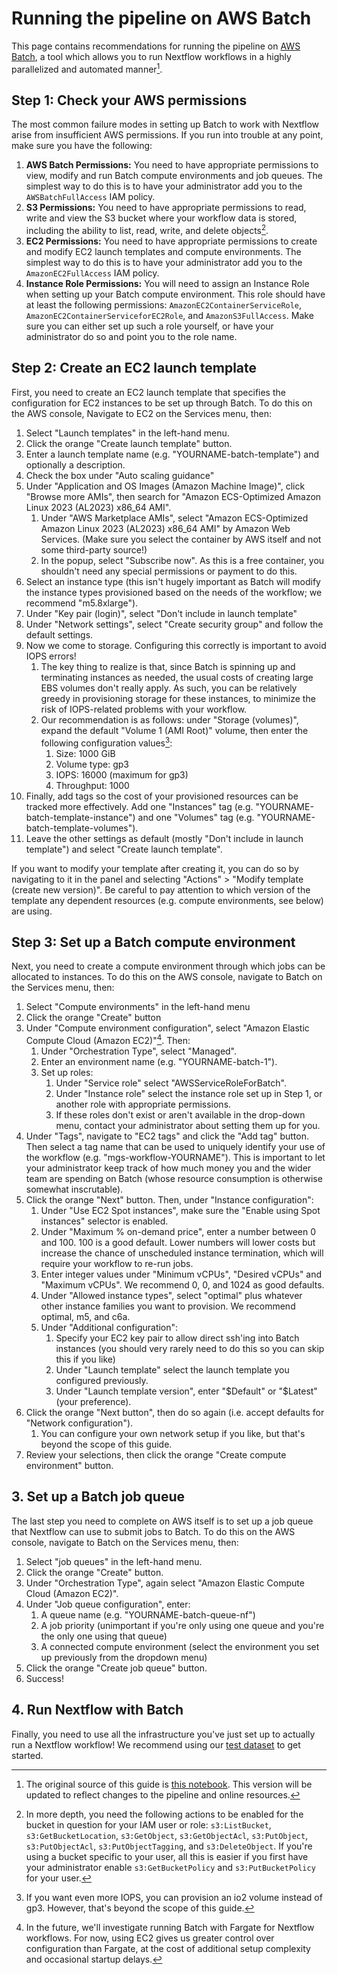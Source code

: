 # Running the pipeline on AWS Batch

This page contains recommendations for running the pipeline on [AWS Batch](https://aws.amazon.com/batch/), a tool which allows you to run Nextflow workflows in a highly parallelized and automated manner[^notebook].

[^notebook]: The original source of this guide is [this notebook](https://data.securebio.org/wills-public-notebook/notebooks/2024-06-11_batch.html). This version will be updated to reflect changes to the pipeline and online resources.

## Step 1: Check your AWS permissions

The most common failure modes in setting up Batch to work with Nextflow arise from insufficient AWS permissions. If you run into trouble at any point, make sure you have the following:


1. **AWS Batch Permissions:** You need to have appropriate permissions to view, modify and run Batch compute environments and job queues. The simplest way to do this is to have your administrator add you to the `AWSBatchFullAccess` IAM policy.
2. **S3 Permissions:** You need to have appropriate permissions to read, write and view the S3 bucket where your workflow data is stored, including the ability to list, read, write, and delete objects[^s3].
3. **EC2 Permissions:** You need to have appropriate permissions to create and modify EC2 launch templates and compute environments. The simplest way to do this is to have your administrator add you to the `AmazonEC2FullAccess` IAM policy.
4. **Instance Role Permissions:** You will need to assign an Instance Role when setting up your Batch compute environment. This role should have at least the following permissions: `AmazonEC2ContainerServiceRole`, `AmazonEC2ContainerServiceforEC2Role`, and `AmazonS3FullAccess`. Make sure you can either set up such a role yourself, or have your administrator do so and point you to the role name.

[^s3]: In more depth, you need the following actions to be enabled for the bucket in question for your IAM user or role: `s3:ListBucket`, `s3:GetBucketLocation`, `s3:GetObject`, `s3:GetObjectAcl`, `s3:PutObject`, `s3:PutObjectAcl`, `s3:PutObjectTagging`, and `s3:DeleteObject`. If you're using a bucket specific to your user, all this is easier if you first have your administrator enable `s3:GetBucketPolicy` and `s3:PutBucketPolicy` for your user.

## Step 2: Create an EC2 launch template

First, you need to create an EC2 launch template that specifies the configuration for EC2 instances to be set up through Batch. To do this on the AWS console, Navigate to EC2 on the Services menu, then:

1.  Select "Launch templates" in the left-hand menu.
2.  Click the orange "Create launch template" button.
3.  Enter a launch template name (e.g. "YOURNAME-batch-template") and optionally a description.
4.  Check the box under "Auto scaling guidance"
5.  Under "Application and OS Images (Amazon Machine Image)", click "Browse more AMIs", then search for "Amazon ECS-Optimized Amazon Linux 2023 (AL2023) x86_64 AMI".
    1.  Under "AWS Marketplace AMIs", select "Amazon ECS-Optimized Amazon Linux 2023 (AL2023) x86_64 AMI" by Amazon Web Services. (Make sure you select the container by AWS itself and not some third-party source!)
    2.  In the popup, select "Subscribe now". As this is a free container, you shouldn't need any special permissions or payment to do this.
6.  Select an instance type (this isn't hugely important as Batch will modify the instance types provisioned based on the needs of the workflow; we recommend "m5.8xlarge").
7.  Under "Key pair (login)", select "Don't include in launch template"
8.  Under "Network settings", select "Create security group" and follow the default settings.
9.  Now we come to storage. Configuring this correctly is important to avoid IOPS errors!
    1.  The key thing to realize is that, since Batch is spinning up and terminating instances as needed, the usual costs of creating large EBS volumes don't really apply. As such, you can be relatively greedy in provisioning storage for these instances, to minimize the risk of IOPS-related problems with your workflow.
    2.  Our recommendation is as follows: under "Storage (volumes)", expand the default "Volume 1 (AMI Root)" volume, then enter the following configuration values[^iops]:
        1.  Size: 1000 GiB
        2.  Volume type: gp3
        3.  IOPS: 16000 (maximum for gp3)
        4.  Throughput: 1000
10. Finally, add tags so the cost of your provisioned resources can be tracked more effectively. Add one "Instances" tag (e.g. "YOURNAME-batch-template-instance") and one "Volumes" tag (e.g. "YOURNAME-batch-template-volumes").
11. Leave the other settings as default (mostly "Don't include in launch template") and select "Create launch template".

[^iops]: If you want even more IOPS, you can provision an io2 volume instead of gp3. However, that's beyond the scope of this guide.

If you want to modify your template after creating it, you can do so by navigating to it in the panel and selecting "Actions" \> "Modify template (create new version)". Be careful to pay attention to which version of the template any dependent resources (e.g. compute environments, see below) are using.

## Step 3: Set up a Batch compute environment

Next, you need to create a compute environment through which jobs can be allocated to instances. To do this on the AWS console, navigate to Batch on the Services menu, then:

1.  Select "Compute environments" in the left-hand menu
2.  Click the orange "Create" button
3.  Under "Compute environment configuration", select "Amazon Elastic Compute Cloud (Amazon EC2)"[^fargate]. Then:
    1.  Under "Orchestration Type", select "Managed".
    2.  Enter an environment name (e.g. "YOURNAME-batch-1").
    3.  Set up roles:
        1.  Under "Service role" select "AWSServiceRoleForBatch".
        2.  Under "Instance role" select the instance role set up in Step 1, or another role with appropriate permissions.
        3.  If these roles don't exist or aren't available in the drop-down menu, contact your administrator about setting them up for you.
4.  Under "Tags", navigate to "EC2 tags" and click the "Add tag" button. Then select a tag name that can be used to uniquely identify your use of the workflow (e.g. "mgs-workflow-YOURNAME"). This is important to let your administrator keep track of how much money you and the wider team are spending on Batch (whose resource consumption is otherwise somewhat inscrutable).
5.  Click the orange "Next" button. Then, under "Instance configuration":
    1.  Under "Use EC2 Spot instances", make sure the "Enable using Spot instances" selector is enabled.
    2.  Under "Maximum % on-demand price", enter a number between 0 and 100. 100 is a good default. Lower numbers will lower costs but increase the chance of unscheduled instance termination, which will require your workflow to re-run jobs.
    3.  Enter integer values under "Minimum vCPUs", "Desired vCPUs" and "Maximum vCPUs". We recommend 0, 0, and 1024 as good defaults.
    4.  Under "Allowed instance types", select "optimal" plus whatever other instance families you want to provision. We recommend optimal, m5, and c6a.
    5.  Under "Additional configuration":
        1.  Specify your EC2 key pair to allow direct ssh'ing into Batch instances (you should very rarely need to do this so you can skip this if you like)
        2.  Under "Launch template" select the launch template you configured previously.
        3.  Under "Launch template version", enter "\$Default" or "\$Latest" (your preference).
6.  Click the orange "Next button", then do so again (i.e. accept defaults for "Network configuration").
    1.  You can configure your own network setup if you like, but that's beyond the scope of this guide.
7.  Review your selections, then click the orange "Create compute environment" button.

[^fargate]: In the future, we'll investigate running Batch with Fargate for Nextflow workflows. For now, using EC2 gives us greater control over configuration than Fargate, at the cost of additional setup complexity and occasional startup delays.

## 3. Set up a Batch job queue

The last step you need to complete on AWS itself is to set up a job queue that Nextflow can use to submit jobs to Batch. To do this on the AWS console, navigate to Batch on the Services menu, then:

1.  Select "job queues" in the left-hand menu.
2.  Click the orange "Create" button.
3.  Under "Orchestration Type", again select "Amazon Elastic Compute Cloud (Amazon EC2)".
4.  Under "Job queue configuration", enter:
    1.  A queue name (e.g. "YOURNAME-batch-queue-nf")
    2.  A job priority (unimportant if you're only using one queue and you're the only one using that queue)
    3.  A connected compute environment (select the environment you set up previously from the dropdown menu)
5.  Click the orange "Create job queue" button.
6.  Success!

## 4. Run Nextflow with Batch

Finally, you need to use all the infrastructure you've just set up to actually run a Nextflow workflow! We recommend using our [test dataset](https://github.com/naobservatory/mgs-workflow/blob/will-merge-master/docs/installation.md#6-run-the-pipeline-on-test-data) to get started.
